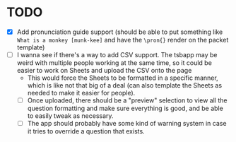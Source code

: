 # TODO
- [x] Add pronunciation guide support (should be able to put something like `What is a monkey [munk-kee]` and have the `\pron{}` render on the packet template)
- [ ] I wanna see if there's a way to add CSV support. The tsbapp may be weird with multiple people working at the same time, so it could be easier to work on Sheets and upload the CSV onto the page
    - This would force the Sheets to be formatted in a specific manner, which is like not that big of a deal (can also template the Sheets as needed to make it easier for people).
    - [ ] Once uploaded, there should be a "preview" selection to view all the question formatting and make sure everything is good, and be able to easily tweak as necessary.
    - [ ] The app should probably have some kind of warning system in case it tries to override a question that exists.